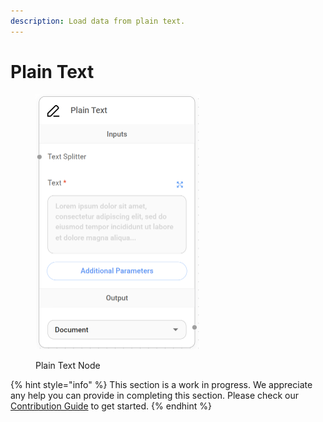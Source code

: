 ```yaml
---
description: Load data from plain text.
---
```


# Plain Text

<figure><img src="../../../.gitbook/assets/image (5) (1) (1) (1) (1) (1) (1) (1) (1).png" alt="" width="263"><figcaption><p>Plain Text Node</p></figcaption></figure>

{% hint style="info" %}
This section is a work in progress. We appreciate any help you can provide in completing this section. Please check our [Contribution Guide](../../../contributing/) to get started.
{% endhint %}
